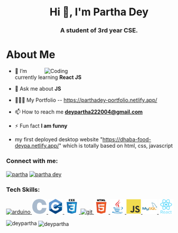 <h1 align="center">Hi 👋, I'm Partha Dey</h1>
<h3 align="center">A student of 3rd year CSE.</h3>
<h1>About Me</h1>
<div>
<img align="right" alt="Coding" width="400" src="https://aster.cloud/wp-content/uploads/2022/11/compiling-code.gif">



- 🌱 I’m currently learning **React JS**

- 💬 Ask me about **JS**

- 👩🏻‍💼 My Portfolio  -- https://parthadey-portfolio.netlify.app/

- 📫 How to reach me **deypartha222004@gmail.com**

- ⚡ Fun fact **I am funny**

-  my first deployed desktop website "https://dhaba-food-deypa.netlify.app/" which is totally based on html, css, javascript
</div>
<div>
<h3 align="left">Connect with me:</h3>
<p align="left">
<a href="https://twitter.com/partha" target="blank"><img align="center" src="https://raw.githubusercontent.com/rahuldkjain/github-profile-readme-generator/master/src/images/icons/Social/twitter.svg" alt="partha" height="30" width="40" /></a>
<a href="https://linkedin.com/in/partha dey" target="blank"><img align="center" src="https://raw.githubusercontent.com/rahuldkjain/github-profile-readme-generator/master/src/images/icons/Social/linked-in-alt.svg" alt="partha dey" height="30" width="40" /></a>
</p>
</div>
<h3 align="left">Tech Skills:</h3>
<p align="left"> <a href="https://www.arduino.cc/" target="_blank" rel="noreferrer"> <img src="https://cdn.worldvectorlogo.com/logos/arduino-1.svg" alt="arduino" width="40" height="40"/> </a> <a href="https://www.cprogramming.com/" target="_blank" rel="noreferrer"> <img src="https://raw.githubusercontent.com/devicons/devicon/master/icons/c/c-original.svg" alt="c" width="40" height="40"/> </a> <a href="https://www.w3schools.com/cpp/" target="_blank" rel="noreferrer"> <img src="https://raw.githubusercontent.com/devicons/devicon/master/icons/cplusplus/cplusplus-original.svg" alt="cplusplus" width="40" height="40"/> </a> <a href="https://www.w3schools.com/css/" target="_blank" rel="noreferrer"> <img src="https://raw.githubusercontent.com/devicons/devicon/master/icons/css3/css3-original-wordmark.svg" alt="css3" width="40" height="40"/> </a> <a href="https://git-scm.com/" target="_blank" rel="noreferrer"> <img src="https://www.vectorlogo.zone/logos/git-scm/git-scm-icon.svg" alt="git" width="40" height="40"/> </a> <a href="https://www.w3.org/html/" target="_blank" rel="noreferrer"> <img src="https://raw.githubusercontent.com/devicons/devicon/master/icons/html5/html5-original-wordmark.svg" alt="html5" width="40" height="40"/> </a> <a href="https://www.java.com" target="_blank" rel="noreferrer"> <img src="https://raw.githubusercontent.com/devicons/devicon/master/icons/java/java-original.svg" alt="java" width="40" height="40"/> </a> <a href="https://developer.mozilla.org/en-US/docs/Web/JavaScript" target="_blank" rel="noreferrer"> <img src="https://raw.githubusercontent.com/devicons/devicon/master/icons/javascript/javascript-original.svg" alt="javascript" width="40" height="40"/> </a> <a href="https://www.mysql.com/" target="_blank" rel="noreferrer"> <img src="https://raw.githubusercontent.com/devicons/devicon/master/icons/mysql/mysql-original-wordmark.svg" alt="mysql" width="40" height="40"/> </a> <a href="https://reactjs.org/" target="_blank" rel="noreferrer"> <img src="https://raw.githubusercontent.com/devicons/devicon/master/icons/react/react-original-wordmark.svg" alt="react" width="40" height="40"/> </a> </p>

<p><img align="left" src="https://github-readme-stats.vercel.app/api/top-langs?username=deypartha&show_icons=true&locale=en&layout=compact" alt="deypartha" /></p>

<p>&nbsp;<img align="center" src="https://github-readme-stats.vercel.app/api?username=deypartha&show_icons=true&locale=en" alt="deypartha" /></p>
